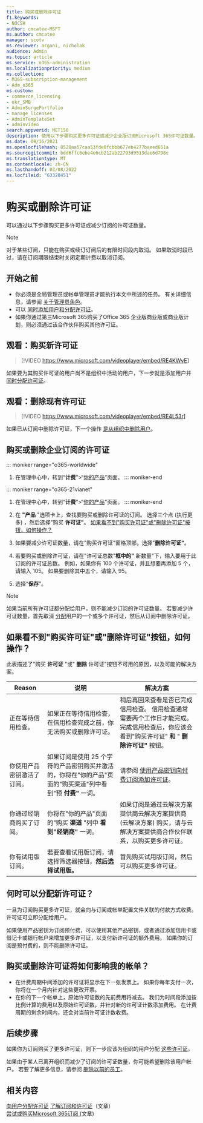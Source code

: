 ```yaml
---
title: 购买或删除许可证
f1.keywords:
- NOCSH
author: cmcatee-MSFT
ms.author: cmcatee
manager: scotv
ms.reviewer: argani, nicholak
audience: Admin
ms.topic: article
ms.service: o365-administration
ms.localizationpriority: medium
ms.collection:
- M365-subscription-management
- Adm_o365
ms.custom:
- commerce_licensing
- okr_SMB
- AdminSurgePortfolio
- manage_licenses
- AdminTemplateSet
- adminvideo
search.appverid: MET150
description: 使用以下步骤购买更多许可证或减少企业版订阅Microsoft 365许可证数量。
ms.date: 09/16/2021
ms.openlocfilehash: 8520aa57caa53fde0fcbbb677eb4277baeed651a
ms.sourcegitcommit: bdd6ffc6ebe4e6cb212ab22793d9513dae6d798c
ms.translationtype: MT
ms.contentlocale: zh-CN
ms.lasthandoff: 03/08/2022
ms.locfileid: "63328451"
---
```

# <a name="buy-or-remove-licenses"></a>购买或删除许可证

可以通过以下步骤购买更多许可证或减少订阅的许可证数量。

> [!NOTE]
> 对于某些订阅，只能在购买或续订订阅后的有限时间段内取消。 如果取消时段已过，请在订阅期限结束时关闭定期计费以取消订阅。

## <a name="before-you-begin"></a>开始之前

- 你必须是全局管理员或帐单管理员才能执行本文中所述的任务。 有关详细信息，请参阅 [关于管理员角色](../../admin/add-users/about-admin-roles.md)。
- 可以 [同时添加用户和分配许可证](../../admin/add-users/add-users.md)。
- 如果你通过第三Microsoft 365购买了Office 365 企业版商业版或商业版计划，则必须通过该合作伙伴购买其他许可证。

## <a name="watch-buy-new-licenses"></a>观看：购买新许可证

> [!VIDEO https://www.microsoft.com/videoplayer/embed/RE4KWvE]

如果要为其购买许可证的用户尚不是组织中活动的用户，下一步就是添加用户并 [同时分配许可证](../../admin/add-users/add-users.md)。

## <a name="watch-remove-existing-licenses"></a>观看：删除现有许可证

> [!VIDEO https://www.microsoft.com/videoplayer/embed/RE4L53r]

如果已从订阅中删除许可证，下一个操作 [是从组织中删除用户](../../admin/add-users/delete-a-user.md)。

## <a name="buy-or-remove-licenses-for-your-business-subscription"></a>购买或删除企业订阅的许可证

::: moniker range="o365-worldwide"

1. 在管理中心中，转到“**计费**”\>“<a href="https://go.microsoft.com/fwlink/p/?linkid=842054" target="_blank">你的产品</a>”页面。
::: moniker-end

::: moniker range="o365-21vianet"

1. 在管理中心中，转到“**计费**”\>“<a href="https://go.microsoft.com/fwlink/p/?linkid=850626" target="_blank">你的产品</a>”页面。
::: moniker-end

2. 在 **"产品** "选项卡上，查找要购买或删除许可证的订阅。 选择三个点 (执行更多) ，然后选择"购买 **许可证"**。 [如果看不到"购买许可证"或"删除许可证"按钮，如何操作？](#what-if-i-dont-see-the-buy-licenses-or-remove-licenses-buttons)

3. 如果要减少许可证数量，请在"购买许可证"窗格顶部，选择"**删除许可证"**。

4. 若要购买或删除许可证，请在"许可证总数"**框中的"** 新数量"下，输入要用于此订阅的许可证总数。 例如，如果你有 100 个许可证，并且想要再添加 5 个，请输入 105。 如果要删除其中五个，请输入 95。

5. 选择“**保存**”。

> [!NOTE]
> 如果当前所有许可证都分配给用户，则不能减少订阅的许可证数量。 若要减少许可证数量，首先取消 [分配](../../admin/manage/remove-licenses-from-users.md)用户的一个或多个许可证，然后从订阅中删除许可证。

## <a name="what-if-i-dont-see-the-buy-licenses-or-remove-licenses-buttons"></a>如果看不到"购买许可证"或"删除许可证"按钮，如何操作？

此表描述了"购买 **许可证** "或" **删除** 许可证"按钮不可用的原因，以及可能的解决方案。

|Reason  |说明  |解决方案  |
|---------|---------|---------|
|正在等待信用检查。 |如果正在等待信用检查，在信用检查完成之前，你无法购买或删除许可证。  | 稍后再回来查看是否已完成信用检查。 信用检查通常需要两个工作日才能完成。<br/>完成信用检查后，你应该会看到"购买许可证" **和** " **删除许可证"** 按钮。 |
|你使用产品密钥激活了订阅。| 如果订阅是使用 25 个字符的产品密钥购买并激活的，你将在"你的产品"页面的"购买渠道"列中看到"预 **付费"** 一词。  |请参阅 [使用产品密钥向付费订阅添加许可证](add-licenses-using-product-key.md)。 |
|你通过经销商购买了订阅。| 你将在"你的产品"页面的"购买 **渠道** "列中 **看到"经销商"** 一词。 | 如果订阅是通过云解决方案提供商云解决方案提供商 (云解决方案) 购买，请与云解决方案提供商合作伙伴联系，以购买更多许可证。        |
|你有试用版订阅。 | 若要查看试用版订阅，请选择筛选器按钮，**然后选择试用版。** | 首先购买试用版订阅，然后可以购买更多许可证。|

## <a name="when-will-the-new-licenses-be-available-to-assign"></a>何时可以分配新许可证？

一旦为订阅购买更多许可证，就会向与订阅或帐单配置文件关联的付款方式收费。 许可证可立即分配给用户。

如果使用产品密钥为订阅预付费，可以使用其他产品密钥，或者通过添加信用卡或借记卡或银行帐户来增加更多许可证，以支付新许可证的额外费用。 如果你的订阅是预付费的，则不能删除许可证。

## <a name="how-does-buying-or-removing-licenses-affect-my-billing-statements"></a>购买或删除许可证将如何影响我的帐单？

- 在计费周期中间添加的许可证将显示在下一张发票上。 如果你每年支付一次，你将在一个月内针对这些更改开票。
- 在你的下一个帐单上，原始许可证数的先前费用将减去。 我们为时间段添加按比例计算的费用以及原始许可证数，并针对新的许可证计数添加费用。 在计费周期的剩余时间内，还会对当前许可证计数收费。

## <a name="next-steps"></a>后续步骤

如果你为订阅购买了更多许可证，则下一步应该为组织的用户分配 [这些许可证](../../admin/manage/assign-licenses-to-users.md)。

如果由于某人已离开组织而减少了订阅的许可证数量，你可能希望删除该用户帐户。 若要了解更多信息，请参阅 [删除以前的员工](../../admin/add-users/remove-former-employee.md)。

## <a name="related-content"></a>相关内容

[向用户分配许可证](../../admin/manage/assign-licenses-to-users.md)
[了解订阅和许可证](subscriptions-and-licenses.md)（文章）\
[尝试或购买Microsoft 365订阅 (](../try-or-buy-microsoft-365.md)文章) 
